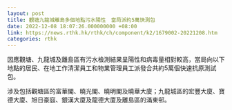 ```yaml
---
layout: post
title: 觀塘九龍城離島多個地點污水陽性　當局派約5萬快測包
date: 2022-12-08 18:07:26.000000000 +08:00
link: https://news.rthk.hk/rthk/ch/component/k2/1679002-20221208.htm
categories: rthk
---
```


因應觀塘、九龍城及離島區有污水檢測結果呈陽性和病毒量相對較高，當局向以下地點的居民、在地工作清潔員工和物業管理員工派發合共約5萬個快速抗原測試包。

涉及包括觀塘區的富華閣、曉光閣、曉明閣及曉華大廈；九龍城區的宏豐大廈、寶德大廈、旭日豪庭、銀漢大廈及龍德大廈及離島區的滿東邨。
